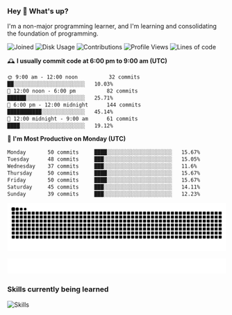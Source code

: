### Hey :wave: What's up?

I'm a non-major programming learner, and I'm learning and consolidating the foundation of programming.

<!--START_SECTION:waka-->
![Joined](http://img.shields.io/badge/Joined-8%20years%20ago-6D67E4?style=flat&labelColor=453C67)
![Disk Usage](http://img.shields.io/badge/Github%27s%20Storage-604.4%20MB-FD841F?style=flat&labelColor=E14D2A)
![Contributions](http://img.shields.io/badge/Contributions%20in%202024-163-7DCE13?style=flat&labelColor=2B7A0B)
![Profile Views](http://img.shields.io/badge/Profile%20Views-76-3AB4F2?style=flat&labelColor=0078AA)
![Lines of code](https://img.shields.io/badge/Lines%20of%20code-2%20Million%20Lines%20of%20code-FF8B8B?style=flat&labelColor=EB4747)

🕰️ **I usually commit code at 6:00 pm to 9:00 am (UTC)** 

```text
🌞 9:00 am - 12:00 noon          32 commits     ██░░░░░░░░░░░░░░░░░░░░░░░   10.03% 
🌆 12:00 noon - 6:00 pm          82 commits     ██████░░░░░░░░░░░░░░░░░░░   25.71% 
🌃 6:00 pm - 12:00 midnight      144 commits    ███████████░░░░░░░░░░░░░░   45.14% 
🌙 12:00 midnight - 9:00 am      61 commits     ████░░░░░░░░░░░░░░░░░░░░░   19.12%
```
📅 **I'm Most Productive on Monday (UTC)** 

```text
Monday       50 commits     ████░░░░░░░░░░░░░░░░░░░░░   15.67% 
Tuesday      48 commits     ███░░░░░░░░░░░░░░░░░░░░░░   15.05% 
Wednesday    37 commits     ███░░░░░░░░░░░░░░░░░░░░░░   11.6% 
Thursday     50 commits     ████░░░░░░░░░░░░░░░░░░░░░   15.67% 
Friday       50 commits     ████░░░░░░░░░░░░░░░░░░░░░   15.67% 
Saturday     45 commits     ███░░░░░░░░░░░░░░░░░░░░░░   14.11% 
Sunday       39 commits     ███░░░░░░░░░░░░░░░░░░░░░░   12.23%
```

<!--END_SECTION:waka-->

![Snake animation](https://raw.githubusercontent.com/dirname/dirname/output/snake.svg)

![metrics](github-metrics.svg)

### Skills currently being learned

![Skills](https://skillicons.dev/icons?i=linux,rust,go,solidity,typescript,bash,git,postgres,mysql,redis,mongo,docker,kubernetes,grafana,prometheus)
